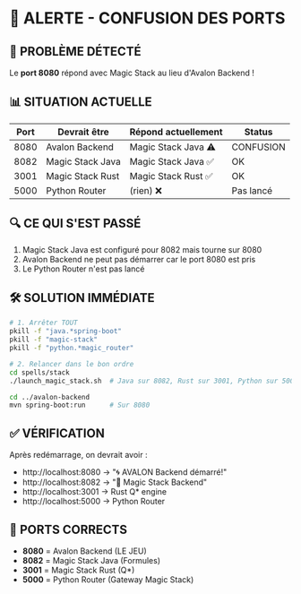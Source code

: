 # 🚨 ALERTE - CONFUSION DES PORTS

## 🔴 PROBLÈME DÉTECTÉ

Le **port 8080** répond avec Magic Stack au lieu d'Avalon Backend !

## 📊 SITUATION ACTUELLE

| Port | Devrait être | Répond actuellement | Status |
|------|--------------|---------------------|--------|
| 8080 | Avalon Backend | Magic Stack Java ⚠️ | CONFUSION |
| 8082 | Magic Stack Java | Magic Stack Java ✅ | OK |
| 3001 | Magic Stack Rust | Magic Stack Rust ✅ | OK |
| 5000 | Python Router | (rien) ❌ | Pas lancé |

## 🔍 CE QUI S'EST PASSÉ

1. Magic Stack Java est configuré pour 8082 mais tourne sur 8080
2. Avalon Backend ne peut pas démarrer car le port 8080 est pris
3. Le Python Router n'est pas lancé

## 🛠️ SOLUTION IMMÉDIATE

```bash
# 1. Arrêter TOUT
pkill -f "java.*spring-boot"
pkill -f "magic-stack"
pkill -f "python.*magic_router"

# 2. Relancer dans le bon ordre
cd spells/stack
./launch_magic_stack.sh  # Java sur 8082, Rust sur 3001, Python sur 5000

cd ../avalon-backend
mvn spring-boot:run      # Sur 8080
```

## ✅ VÉRIFICATION

Après redémarrage, on devrait avoir :
- http://localhost:8080 → "🌀 AVALON Backend démarré!"
- http://localhost:8082 → "🔮 Magic Stack Backend"
- http://localhost:3001 → Rust Q* engine
- http://localhost:5000 → Python Router

## 🎯 PORTS CORRECTS

- **8080** = Avalon Backend (LE JEU)
- **8082** = Magic Stack Java (Formules)
- **3001** = Magic Stack Rust (Q*)
- **5000** = Python Router (Gateway Magic Stack)